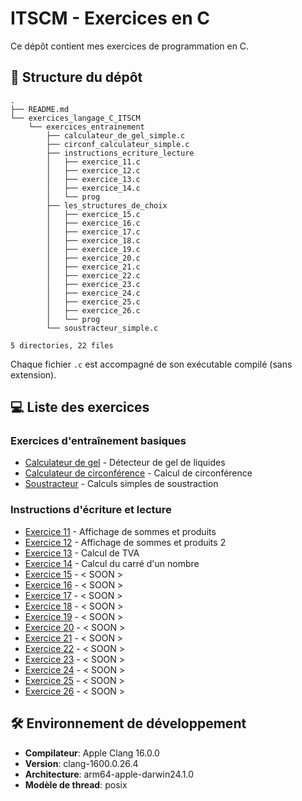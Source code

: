 # ITSCM - Exercices en C
Ce dépôt contient mes exercices de programmation en C.

## 📂 Structure du dépôt
```
.
├── README.md
└── exercices_langage_C_ITSCM
    └── exercices_entrainement
        ├── calculateur_de_gel_simple.c
        ├── circonf_calculateur_simple.c
        ├── instructions_ecriture_lecture
        │   ├── exercice_11.c
        │   ├── exercice_12.c
        │   ├── exercice_13.c
        │   ├── exercice_14.c
        │   └── prog
        ├── les_structures_de_choix
        │   ├── exercice_15.c
        │   ├── exercice_16.c
        │   ├── exercice_17.c
        │   ├── exercice_18.c
        │   ├── exercice_19.c
        │   ├── exercice_20.c
        │   ├── exercice_21.c
        │   ├── exercice_22.c
        │   ├── exercice_23.c
        │   ├── exercice_24.c
        │   ├── exercice_25.c
        │   ├── exercice_26.c
        │   └── prog
        └── soustracteur_simple.c

5 directories, 22 files
```

Chaque fichier `.c` est accompagné de son exécutable compilé (sans extension).

## 💻 Liste des exercices
### Exercices d'entraînement basiques
- [Calculateur de gel](exercices_langage_C_ITSCM/exercices_entrainement/calculateur_de_gel_simple.c) - Détecteur de gel de liquides
- [Calculateur de circonférence](exercices_langage_C_ITSCM/exercices_entrainement/circonf_calculateur_simple.c) - Calcul de circonférence
- [Soustracteur](exercices_langage_C_ITSCM/exercices_entrainement/soustracteur_simple.c) - Calculs simples de soustraction

### Instructions d'écriture et lecture
- [Exercice 11](exercices_langage_C_ITSCM/exercices_entrainement/instructions_ecriture_lecture/exercice_11.c) - Affichage de sommes et produits
- [Exercice 12](exercices_langage_C_ITSCM/exercices_entrainement/instructions_ecriture_lecture/exercice_12.c) - Affichage de sommes et produits 2
- [Exercice 13](exercices_langage_C_ITSCM/exercices_entrainement/instructions_ecriture_lecture/exercice_13.c) - Calcul de TVA
- [Exercice 14](exercices_langage_C_ITSCM/exercices_entrainement/instructions_ecriture_lecture/exercice_14.c) - Calcul du carré d'un nombre
- [Exercice 15](exercices_langage_C_ITSCM/exercices_entrainement/instructions_ecriture_lecture/exercice_15.c) - < SOON >
- [Exercice 16](exercices_langage_C_ITSCM/exercices_entrainement/instructions_ecriture_lecture/exercice_16.c) - < SOON >
- [Exercice 17](exercices_langage_C_ITSCM/exercices_entrainement/instructions_ecriture_lecture/exercice_17.c) - < SOON >
- [Exercice 18](exercices_langage_C_ITSCM/exercices_entrainement/instructions_ecriture_lecture/exercice_18.c) - < SOON >
- [Exercice 19](exercices_langage_C_ITSCM/exercices_entrainement/instructions_ecriture_lecture/exercice_19.c) - < SOON >
- [Exercice 20](exercices_langage_C_ITSCM/exercices_entrainement/instructions_ecriture_lecture/exercice_20.c) - < SOON >
- [Exercice 21](exercices_langage_C_ITSCM/exercices_entrainement/instructions_ecriture_lecture/exercice_21.c) - < SOON >
- [Exercice 22](exercices_langage_C_ITSCM/exercices_entrainement/instructions_ecriture_lecture/exercice_22.c) - < SOON >
- [Exercice 23](exercices_langage_C_ITSCM/exercices_entrainement/instructions_ecriture_lecture/exercice_23.c) - < SOON >
- [Exercice 24](exercices_langage_C_ITSCM/exercices_entrainement/instructions_ecriture_lecture/exercice_24.c) - < SOON >
- [Exercice 25](exercices_langage_C_ITSCM/exercices_entrainement/instructions_ecriture_lecture/exercice_25.c) - < SOON >
- [Exercice 26](exercices_langage_C_ITSCM/exercices_entrainement/instructions_ecriture_lecture/exercice_26.c) - < SOON >

## 🛠 Environnement de développement
- **Compilateur**: Apple Clang 16.0.0
- **Version**: clang-1600.0.26.4
- **Architecture**: arm64-apple-darwin24.1.0
- **Modèle de thread**: posix

